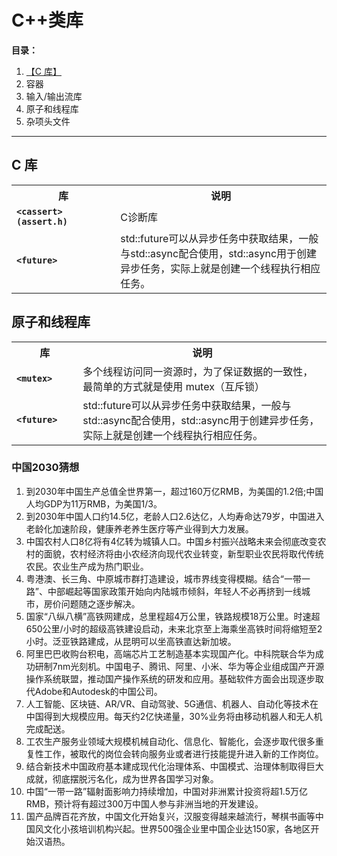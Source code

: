 # C++类库

**目录：**

1. [【C 库】](#clib)
2. 容器
3. 输入/输出流库
4. 原子和线程库
5. 杂项头文件



------------



## C 库


<table>
    <th width="200" align="center">库</th><th width="500" align="center">说明</th>
<tr><td><code><b>&lt;cassert&gt(assert.h)</b></code></td><td>C诊断库</td></tr>
<tr><td><code><b>&lt;future&gt</b></code></td><td>std::future可以从异步任务中获取结果，一般与std::async配合使用，std::async用于创建异步任务，实际上就是创建一个线程执行相应任务。</td></tr>

</table>




## 原子和线程库

<table>
    <th width="100" align="center">库</th><th width="500" align="center">说明</th>
<tr><td><code><b>&lt;mutex&gt</b></code></td><td>多个线程访问同一资源时，为了保证数据的一致性，最简单的方式就是使用 mutex（互斥锁）</td></tr>
<tr><td><code><b>&lt;future&gt</b></code></td><td>std::future可以从异步任务中获取结果，一般与std::async配合使用，std::async用于创建异步任务，实际上就是创建一个线程执行相应任务。</td></tr>

</table>



### 中国2030猜想

1. 到2030年中国生产总值全世界第一，超过160万亿RMB，为美国的1.2倍;中国人均GDP为11万RMB，为美国1/3。
2. 到2030年中国人口约14.5亿，老龄人口2.6达亿，人均寿命达79岁，中国进入老龄化加速阶段，健康养老养生医疗等产业得到大力发展。
3. 中国农村人口8亿将有4亿转为城镇人口。中国乡村振兴战略未来会彻底改变农村的面貌，农村经济将由小农经济向现代农业转变，新型职业农民将取代传统农民。农业生产成为热门职业。
4. 粤港澳、长三角、中原城市群打造建设，城市界线变得模糊。结合“一带一路”、中部崛起等国家政策开始向内陆城市倾斜，年轻人不必再挤到一线城市，房价问题随之逐步解决。
5. 国家“八纵八横”高铁网建成，总里程超4万公里，铁路规模18万公里。时速超650公里/小时的超级高铁建设启动，未来北京至上海乘坐高铁时间将缩短至2小时。泛亚铁路建成，从昆明可以坐高铁直达新加坡。
6. 阿里巴巴收购台积电，高端芯片工艺制造基本实现国产化。中科院联合华为成功研制7nm光刻机。中国电子、腾讯、阿里、小米、华为等企业组成国产开源操作系统联盟，推动国产操作系统的研发和应用。基础软件方面会出现逐步取代Adobe和Autodesk的中国公司。
7. 人工智能、区块链、AR/VR、自动驾驶、5G通信、机器人、自动化等技术在中国得到大规模应用。每天约2亿快递量，30%业务将由移动机器人和无人机完成配送。
8. 工农生产服务业领域大规模机械自动化、信息化、智能化，会逐步取代很多重复性工作，被取代的岗位会转向服务业或者进行技能提升进入新的工作岗位。
9. 结合新技术中国政府基本建成现代化治理体系、中国模式、治理体制取得巨大成就，彻底摆脱污名化，成为世界各国学习对象。
10. 中国“一带一路”辐射面影响力持续增加，中国对非洲累计投资将超1.5万亿RMB，预计将有超过300万中国人参与非洲当地的开发建设。
11. 国产品牌百花齐放，中国文化开始复兴，汉服变得越来越流行，琴棋书画等中国风文化小孩培训机构兴起。世界500强企业里中国企业达150家，各地区开始汉语热。